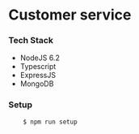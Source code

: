 # Customer service

### Tech Stack

- NodeJS 6.2
- Typescript
- ExpressJS
- MongoDB

### Setup

```bash
    $ npm run setup
```